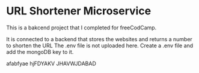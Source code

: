 # URL Shortener Microservice

This is a bakcend project that I completed for freeCodCamp.

It is connected to a backend that stores the websites and returns a number to shorten the URL
The .env file is not uploaded here. 
Create a .env file and add the mongoDB key to it.

afabfyae
hjFDYAKV
JHAVWJDABAD
